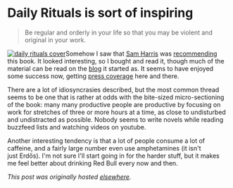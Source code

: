 # Daily Rituals is sort of inspiring



<blockquote>Be regular and orderly in your life so that you may be violent and original in your work.</blockquote>

<a href="0307273601"><img class="aligncenter size-medium wp-image-785" alt="daily rituals cover" src="0307273601"></a>Somehow I saw that <a href="http://www.samharris.org/free-will">Sam Harris</a> was <a href="http://www.samharris.org/book_store/book/daily-rituals-how-artists-work">recommending</a> this book. It looked interesting, so I bought and read it, though much of the material can be read on the <a href="http://dailyroutines.typepad.com/">blog</a> it started as. It seems to have enjoyed some success now, getting <a href="http://www.theguardian.com/books/2013/oct/08/daily-rituals-mason-currey-review">press coverage</a> here and there.

There are a lot of idiosyncrasies described, but the most common thread seems to be one that is rather at odds with the bite-sized micro-sectioning of the book: many many productive people are productive by focusing on work for stretches of three or more hours at a time, as close to undisturbed and undistracted as possible. Nobody seems to write novels while reading buzzfeed lists and watching videos on youtube.

Another interesting tendency is that a lot of people consume a lot of caffeine, and a fairly large number even use amphetamines (it isn't just&#160;Erd&#337;s). I'm not sure I'll start going in for the harder stuff, but it makes me feel better about drinking Red Bull every now and then.



*This post was originally hosted [elsewhere](https://planspacedotorg.wordpress.com/2014/01/19/daily-rituals-is-sort-of-inspiring/).*
